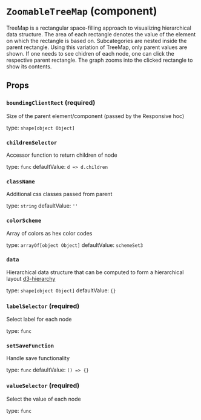 `ZoomableTreeMap` (component)
=============================

TreeMap is a rectangular space-filling approach to visualizing hierarchical data structure.
The area of each rectangle denotes the value of the element on which the rectangle is based on.
Subcategories are nested inside the parent rectangle.
Using this variation of TreeMap, only parent values are shown. If one needs to see chidren of each
node, one can click the respective parent rectangle. The graph zooms into the clicked rectangle to
show its contents.

Props
-----

### `boundingClientRect` (required)

Size of the parent element/component (passed by the Responsive hoc)

type: `shape[object Object]`


### `childrenSelector`

Accessor function to return children of node

type: `func`
defaultValue: `d => d.children`


### `className`

Additional css classes passed from parent

type: `string`
defaultValue: `''`


### `colorScheme`

Array of colors as hex color codes

type: `arrayOf[object Object]`
defaultValue: `schemeSet3`


### `data`

Hierarchical data structure that can be computed to form a hierarchical layout
<a href="https://github.com/d3/d3-hierarchy">d3-hierarchy</a>

type: `shape[object Object]`
defaultValue: `{}`


### `labelSelector` (required)

Select label for each node

type: `func`


### `setSaveFunction`

Handle save functionality

type: `func`
defaultValue: `() => {}`


### `valueSelector` (required)

Select the value of each node

type: `func`

